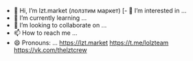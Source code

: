 - 👋 Hi, I’m lzt.market (лолзтим маркет)
[- 👀 I’m interested in ...
- 🌱 I’m currently learning ...
- 💞️ I’m looking to collaborate on ...
- 📫 How to reach me ...
- 😄 Pronouns: ...
https://lzt.market
https://t.me/lolzteam
https://vk.com/thelztcrew

<!---
lztmarket/lztmarket is a ✨ special ✨ repository because its `README.md` (this file) appears on your GitHub profile.
You can click the Preview link to take a look at your changes.
--->
